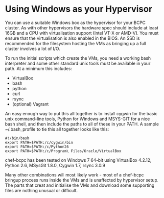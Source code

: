 Using Windows as your Hypervisor
================================

You can use a suitable Windows box as the hypervisor for your BCPC
cluster. As with other hypervisors the hardware spec should include at
least 16GB and a CPU with virtualisation support (Intel VT-X or
AMD-V). You must ensure that the virtualisation is also enabled in the
BIOS. An SSD is recommended for the filesystem hosting the VMs as bringing 
up a full cluster involves a lot of I/O.

To run the initial scripts which create the VMs, you need a working
bash interpreter and some other standard unix tools must be available
in your path. At a minimum this includes:

- VirtualBox
- bash
- python
- curl
- rsync
- (optional) Vagrant

An easy enough way to put this all together is to install cygwin for
the basic unix command-line tools, Python for Windows and MSYS-GIT for
a nice bash shell, and then include the paths to all of these in your PATH. 
A sample ~/.bash_profile to tie this all together
looks like this:

```
#!/bin/bash
export PATH=$PATH:/c/cygwin/bin
export PATH=$PATH:/c/Python26
export PATH=$PATH:/c/Program\ Files/Oracle/VirtualBox
```

chef-bcpc has been tested on Windows 7 64-bit using VirtualBox 4.2.12, Python 2.6, 
MSysGit 1.8.0, Cygwin 1.7, rsync 3.0.9

Many other combinations will most likely work - most of a chef-bcpc bringup process 
runs inside the VMs and is unaffected by hypervisor setup. The parts that creat and 
initialise the VMs and download some supporting files are nothing unusual or difficult.
